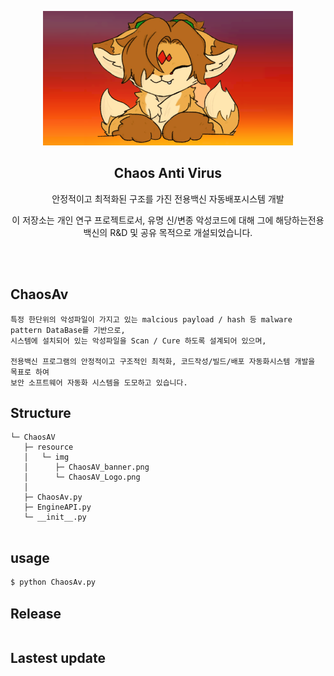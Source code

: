 <p align="center">
   <img src="./resource/img/ChaosAV_banner.png" width="400" height="215" alt="ChaosAv image file">
   <h2 align="center">Chaos Anti Virus</h2>
   <p align="center">안정적이고 최적화된 구조를 가진 전용백신 자동배포시스템 개발</p>
   <p align="center">이 저장소는 개인 연구 프로젝트로서, 유명 신/변종 악성코드에 대해 그에 해당하는전용 백신의 R&D 및 공유 목적으로 개설되었습니다.</p>
   <br><br>
</p>



## ChaosAv
```
특정 한단위의 악성파일이 가지고 있는 malcious payload / hash 등 malware pattern DataBase를 기반으로,
시스템에 설치되어 있는 악성파일을 Scan / Cure 하도록 설계되어 있으며,

전용백신 프로그램의 안정적이고 구조적인 최적화, 코드작성/빌드/배포 자동화시스템 개발을 목표로 하여
보안 소프트웨어 자동화 시스템을 도모하고 있습니다.
```

## Structure
```
└─ ChaosAV
   ├─ resource
   │   └─ img 
   │      ├─ ChaosAV_banner.png
   │      └─ ChaosAV_Logo.png
   │
   ├─ ChaosAv.py
   ├─ EngineAPI.py
   └─ __init__.py
   
```
## usage
```python
$ python ChaosAv.py
```

## Release
```
```

## Lastest update
```
```
